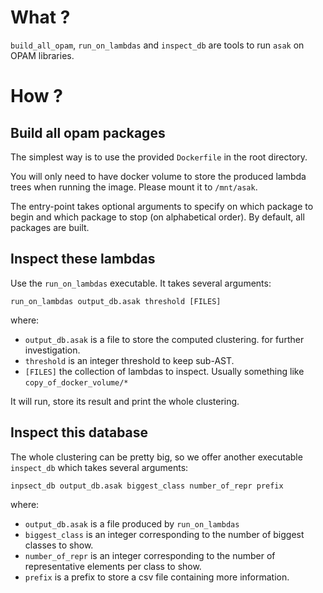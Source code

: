 # What ?

`build_all_opam`, `run_on_lambdas` and `inspect_db` are tools to run `asak` on OPAM libraries.

# How ?

## Build all opam packages

The simplest way is to use the provided `Dockerfile` in the root directory.

You will only need to have docker volume to store the produced lambda trees when running the image. Please mount it to `/mnt/asak`.

The entry-point takes optional arguments to specify on which package to begin and which package to stop (on alphabetical order). By default, all packages are built.

## Inspect these lambdas

Use the `run_on_lambdas` executable. It takes several arguments:

```
run_on_lambdas output_db.asak threshold [FILES]
```

where:

* `output_db.asak` is a file to store the computed clustering. for further investigation.
* `threshold` is an integer threshold to keep sub-AST.
* `[FILES]` the collection of lambdas to inspect. Usually something like `copy_of_docker_volume/*`

It will run, store its result and print the whole clustering.

## Inspect this database

The whole clustering can be pretty big, so we offer another executable `inspect_db` which takes several arguments:

```
inpsect_db output_db.asak biggest_class number_of_repr prefix
```

where:

* `output_db.asak` is a file produced by `run_on_lambdas`
* `biggest_class` is an integer corresponding to the number of biggest classes to show.
* `number_of_repr` is an integer corresponding to the number of representative elements per class to show.
* `prefix` is a prefix to store a csv file containing more information.
